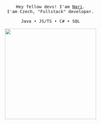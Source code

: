 <p align="center">
  <br>
  <br>
  <br>
  <samp>Hey fellow devs! I'am <a href="https://nari.dev/">Nari</a>.<br>I'am Czech, "Fullstack" developer.<br><br>Java • JS/TS • C# • SQL</samp>
  <br>
  <br>
  <img src="https://files.nari.dev/D8QDAZylrz1H.png" width="300px" />
</p>
